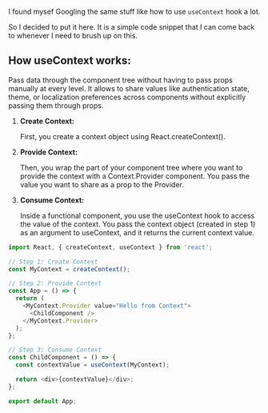 I found mysef Googling the same stuff like how to use `useContext` hook a lot.

So I decided to put it here. It is a simple code snippet that I can come back to whenever I need to brush up on this.

## How useContext works:
Pass data through the component tree without having to pass props manually at every level. 
It allows to share values like authentication state, theme, or localization preferences across components without explicitly passing them through props.

1. __Create Context:__

   First, you create a context object using React.createContext().

3. __Provide Context:__

    Then, you wrap the part of your component tree where you want to provide the context with a Context.Provider component. You pass the value you want to share as a prop to the Provider.

3. __Consume Context:__

    Inside a functional component, you use the useContext hook to access the value of the context. You pass the context object (created in step 1) as an argument to useContext, and it returns the current context value.


```javascript
import React, { createContext, useContext } from 'react';

// Step 1: Create Context
const MyContext = createContext();

// Step 2: Provide Context
const App = () => {
  return (
    <MyContext.Provider value="Hello from Context">
      <ChildComponent />
    </MyContext.Provider>
  );
};

// Step 3: Consume Context
const ChildComponent = () => {
  const contextValue = useContext(MyContext);

  return <div>{contextValue}</div>;
};

export default App;


```
